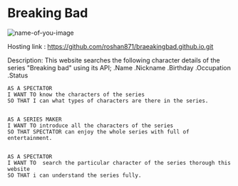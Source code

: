 # Breaking Bad

![name-of-you-image](https://www.hdwallpaper.nu/wp-content/uploads/2017/04/breaking_bad-8.jpg)

Hosting link : https://github.com/roshan871/braeakingbad.github.io.git

Description:
This website searches the following character details of the series "Breaking bad" using its API;
.Name
.Nickname
.Birthday
.Occupation
.Status

```
AS A SPECTATOR
I WANT TO know the characters of the series
SO THAT I can what types of characters are there in the series.


AS A SERIES MAKER
I WANT TO introduce all the characters of the series
SO THAT SPECTATOR can enjoy the whole series with full of entertainment.


AS A SPECTATOR
I WANT TO  search the particular character of the series thorough this website
SO THAT i can understand the series fully.


```
